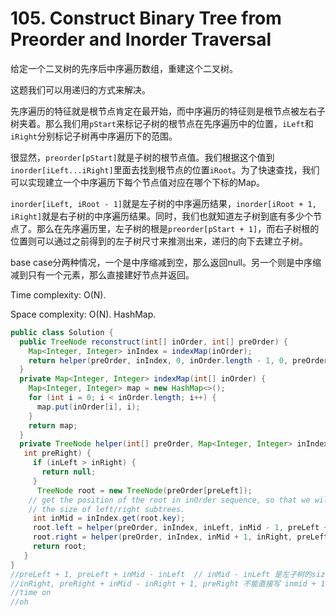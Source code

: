 # 105. Construct Binary Tree from Preorder and Inorder Traversal

给定一个二叉树的先序后中序遍历数组，重建这个二叉树。

这题我们可以用递归的方式来解决。

先序遍历的特征就是根节点肯定在最开始，而中序遍历的特征则是根节点被左右子树夹着。那么我们用`pStart`来标记子树的根节点在先序遍历中的位置，`iLeft`和`iRight`分别标记子树再中序遍历下的范围。

很显然，`preorder[pStart]`就是子树的根节点值。我们根据这个值到`inorder[iLeft...iRight]`里面去找到根节点的位置`iRoot`。为了快速查找，我们可以实现建立一个中序遍历下每个节点值对应在哪个下标的Map。

`inorder[iLeft, iRoot - 1]`就是左子树的中序遍历结果，`inorder[iRoot + 1, iRight]`就是右子树的中序遍历结果。同时，我们也就知道左子树到底有多少个节点了。那么在先序遍历里，左子树的根是`preorder[pStart + 1]`，而右子树根的位置则可以通过之前得到的左子树尺寸来推测出来，递归的向下去建立子树。

base case分两种情况，一个是中序缩减到空，那么返回null。另一个则是中序缩减到只有一个元素，那么直接建好节点并返回。

Time complexity: O(N).

Space complexity: O(N). HashMap.

```java
public class Solution {
  public TreeNode reconstruct(int[] inOrder, int[] preOrder) {
    Map<Integer, Integer> inIndex = indexMap(inOrder);
    return helper(preOrder, inIndex, 0, inOrder.length - 1, 0, preOrder.length - 1);
  }
  private Map<Integer, Integer> indexMap(int[] inOrder) {
    Map<Integer, Integer> map = new HashMap<>();
    for (int i = 0; i < inOrder.length; i++) {
      map.put(inOrder[i], i);
    }
    return map;
  }
  private TreeNode helper(int[] preOrder, Map<Integer, Integer> inIndex, int inLeft, int inRight, int preLeft,
   int preRight) {
     if (inLeft > inRight) {
       return null;
     }
      TreeNode root = new TreeNode(preOrder[preLeft]);
    // get the position of the root in inOrder sequence, so that we will know
    // the size of left/right subtrees.
     int inMid = inIndex.get(root.key);
     root.left = helper(preOrder, inIndex, inLeft, inMid - 1, preLeft + 1, preLeft + inMid - inLeft);
     root.right = helper(preOrder, inIndex, inMid + 1, inRight, preLeft + inMid - inLeft + 1, preRight);
     return root;
   }
}
//preLeft + 1, preLeft + inMid - inLeft  // inMid - inLeft 是左子树的size
//inRight, preRight + inMid - inRight + 1, preRight 不能直接写 inmid + 1，会stack overflow
//time on
//oh
```